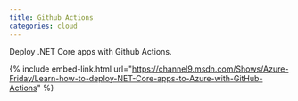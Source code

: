 ```yaml
---
title: Github Actions
categories: cloud
---
```


Deploy .NET Core apps with Github Actions.

<!-- - -->

{% include embed-link.html url="https://channel9.msdn.com/Shows/Azure-Friday/Learn-how-to-deploy-NET-Core-apps-to-Azure-with-GitHub-Actions" %}